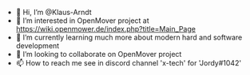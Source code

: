 - 👋 Hi, I’m @Klaus-Arndt
- 👀 I’m interested in OpenMover project at https://wiki.openmower.de/index.php?title=Main_Page
- 🌱 I’m currently learning much more about modern hard and software development
- 💞️ I’m looking to collaborate on OpenMover project
- 📫 How to reach me see in discord channel 'x-tech' for 'Jordy#1042'

